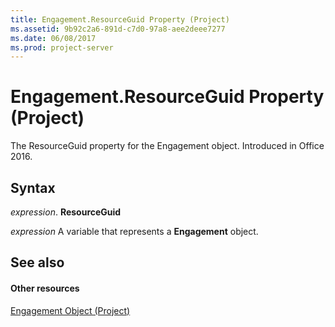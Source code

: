 ```yaml
---
title: Engagement.ResourceGuid Property (Project)
ms.assetid: 9b92c2a6-891d-c7d0-97a8-aee2deee7277
ms.date: 06/08/2017
ms.prod: project-server
---
```



# Engagement.ResourceGuid Property (Project)

The ResourceGuid property for the Engagement object. Introduced in Office 2016.


## Syntax

 _expression_. **ResourceGuid**

 _expression_ A variable that represents a **Engagement** object.


## See also


#### Other resources


[Engagement Object (Project)](engagement-object-project.md)

